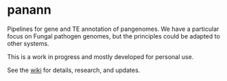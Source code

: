 # panann

Pipelines for gene and TE annotation of pangenomes.
We have a particular focus on Fungal pathogen genomes, but the principles could be adapted to other systems.

This is a work in progress and mostly developed for personal use.

See the [wiki](https://github.com/darcyabjones/panann/wiki) for details, research, and updates.
